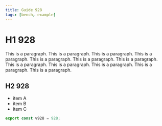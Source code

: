 ```yaml
---
title: Guide 928
tags: [bench, example]
---
```


# H1 928

This is a paragraph. This is a paragraph. This is a paragraph. This is a paragraph. This is a paragraph. This is a paragraph. This is a paragraph. This is a paragraph. This is a paragraph. This is a paragraph. This is a paragraph. This is a paragraph. 

## H2 928

- item A
- item B
- item C

```ts
export const v928 = 928;
```
